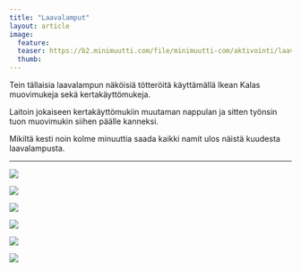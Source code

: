 ```yaml
---
title: "Laavalamput"
layout: article
image:
  feature:
  teaser: https://b2.minimuutti.com/file/minimuutti-com/aktivointi/laavalamput/DSC44309-245px.jpg
  thumb:
---
```


Tein tällaisia laavalampun näköisiä tötteröitä käyttämällä Ikean Kalas muovimukeja sekä kertakäyttömukeja.

Laitoin jokaiseen kertakäyttömukiin muutaman nappulan ja sitten työnsin tuon muovimukin siihen päälle kanneksi.

Mikiltä kesti noin kolme minuuttia saada kaikki namit ulos näistä kuudesta laavalampusta.

---

![](https://b2.minimuutti.com/file/minimuutti-com/aktivointi/laavalamput/DSC44315-800px.jpg)

![](https://b2.minimuutti.com/file/minimuutti-com/aktivointi/laavalamput/DSC44320-800px.jpg)

![](https://b2.minimuutti.com/file/minimuutti-com/aktivointi/laavalamput/DSC43225-800px.jpg)

![](https://b2.minimuutti.com/file/minimuutti-com/aktivointi/laavalamput/DSC43293-800px.jpg)

![](https://b2.minimuutti.com/file/minimuutti-com/aktivointi/laavalamput/DSC43309-800px.jpg)

![](https://b2.minimuutti.com/file/minimuutti-com/aktivointi/laavalamput/DSC44309-800px.jpg)
